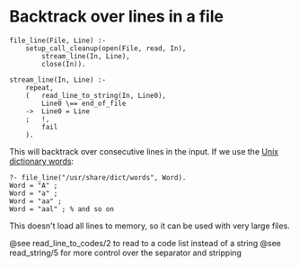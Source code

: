 # Backtrack over lines in a file

~~~
file_line(File, Line) :-
    setup_call_cleanup(open(File, read, In),
        stream_line(In, Line),
        close(In)).

stream_line(In, Line) :-
    repeat,
    (   read_line_to_string(In, Line0),
        Line0 \== end_of_file
    ->  Line0 = Line
    ;   !,
        fail
    ).
~~~

This will backtrack over consecutive lines in the input. If we use the [Unix dictionary words](https://en.wikipedia.org/wiki/Words_(Unix)):

~~~
?- file_line("/usr/share/dict/words", Word).
Word = "A" ;
Word = "a" ;
Word = "aa" ;
Word = "aal" ; % and so on
~~~

This doesn't load all lines to memory, so it can be used with very large files.

@see read_line_to_codes/2 to read to a code list instead of a string
@see read_string/5 for more control over the separator and stripping
